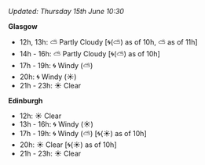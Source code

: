 *Updated: Thursday 15th June 10:30*

**Glasgow**

* 12h, 13h: :partly_sunny: Partly Cloudy [:cyclone:(:partly_sunny:) as of 10h, :partly_sunny: as of 11h]
* 14h - 16h: :partly_sunny: Partly Cloudy [:cyclone:(:partly_sunny:) as of 10h]
* 17h - 19h: :cyclone: Windy (:partly_sunny:)
* 20h: :cyclone: Windy (:sunny:)
* 21h - 23h: :sunny: Clear

**Edinburgh**

* 12h: :sunny: Clear
* 13h - 16h: :cyclone: Windy (:sunny:)
* 17h - 19h: :cyclone: Windy (:partly_sunny:) [:cyclone:(:sunny:) as of 10h]
* 20h: :sunny: Clear [:cyclone:(:sunny:) as of 10h]
* 21h - 23h: :sunny: Clear
